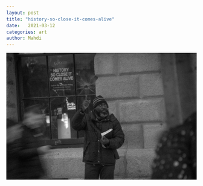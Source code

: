 ```yaml
---
layout: post
title: "history-so-close-it-comes-alive"
date:   2021-03-12
categories: art
author: Mahdi
---
```


![boy.](/img/arts/history-so-close-it-comes-alive.jpg)
